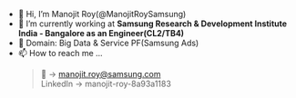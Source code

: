 - 👋 Hi, I’m Manojit Roy(@ManojitRoySamsung)
- 👀 I’m currently working at <strong>Samsung Research & Development Institute India - Bangalore as an Engineer(CL2/TB4)</strong>
- 🌱 Domain: Big Data & Service PF(Samsung Ads)
- 📫 How to reach me ...
  > 📧 -> manojit.roy@samsung.com<br>
  > LinkedIn -> manojit-roy-8a93a1183

<!---
ManojitRoySamsung/ManojitRoySamsung is a ✨ special ✨ repository because its `README.md` (this file) appears on your GitHub profile.
You can click the Preview link to take a look at your changes.
--->
